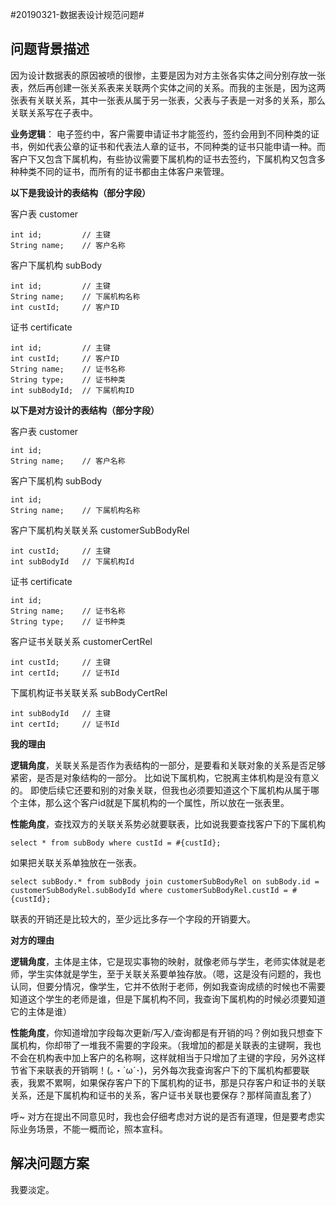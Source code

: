 #20190321-数据表设计规范问题#

## 问题背景描述 ##

因为设计数据表的原因被喷的很惨，主要是因为对方主张各实体之间分别存放一张表，然后再创建一张关系表来关联两个实体之间的关系。而我的主张是，因为这两张表有关联关系，其中一张表从属于另一张表，父表与子表是一对多的关系，那么关联关系写在子表中。

**业务逻辑**： 电子签约中，客户需要申请证书才能签约，签约会用到不同种类的证书，例如代表公章的证书和代表法人章的证书，不同种类的证书只能申请一种。而客户下又包含下属机构，有些协议需要下属机构的证书去签约，下属机构又包含多种种类不同的证书，而所有的证书都由主体客户来管理。

**以下是我设计的表结构（部分字段）**

客户表 customer

	int id;			// 主键
	String name; 	// 客户名称
	
客户下属机构 subBody
	
	int id;			// 主键
	String name; 	// 下属机构名称
	int custId;		// 客户ID

证书 certificate

	int id; 		// 主键
	int custId;		// 客户ID
	String name;	// 证书名称
	String type;	// 证书种类
	int subBodyId;	// 下属机构ID


**以下是对方设计的表结构（部分字段）**

客户表 customer

	int id;
	String name; 	// 客户名称
	
客户下属机构 subBody
	
	int id;
	String name; 	// 下属机构名称

客户下属机构关联关系 customerSubBodyRel
	
	int custId; 	// 主键
	int subBodyId	// 下属机构Id

证书 certificate

	int id; 
	String name;	// 证书名称
	String type;	// 证书种类

客户证书关联关系 customerCertRel

	int custId;		// 主键
	int certId;		// 证书Id

下属机构证书关联关系 subBodyCertRel

	int subBodyId	// 主键
	int certId;		// 证书Id

**我的理由**

**逻辑角度**，关联关系是否作为表结构的一部分，是要看和关联对象的关系是否足够紧密，是否是对象结构的一部分。 比如说下属机构，它脱离主体机构是没有意义的。 即使后续它还要和别的对象关联，但我也必须要知道这个下属机构从属于哪个主体，那么这个客户id就是下属机构的一个属性，所以放在一张表里。

**性能角度**，查找双方的关联关系势必就要联表，比如说我要查找客户下的下属机构

	select * from subBody where custId = #{custId};

如果把关联关系单独放在一张表。
	
	select subBody.* from subBody join customerSubBodyRel on subBody.id = customerSubBodyRel.subBodyId where customerSubBodyRel.custId = #{custId};

联表的开销还是比较大的，至少远比多存一个字段的开销要大。

**对方的理由**

**逻辑角度**，主体是主体，它是现实事物的映射，就像老师与学生，老师实体就是老师，学生实体就是学生，至于关联关系要单独存放。（嗯，这是没有问题的，我也认同，但要分情况，像学生，它并不依附于老师，例如我查询成绩的时候也不需要知道这个学生的老师是谁，但是下属机构不同，我查询下属机构的时候必须要知道它的主体是谁）

**性能角度**，你知道增加字段每次更新/写入/查询都是有开销的吗？例如我只想查下属机构，你却带了一堆我不需要的字段来。（我增加的都是关联表的主键啊，我也不会在机构表中加上客户的名称啊，这样就相当于只增加了主键的字段，另外这样节省下来联表的开销啊！(｡・`ω´･)，另外每次我查询客户下的下属机构都要联表，我累不累啊，如果保存客户下的下属机构的证书，那是只存客户和证书的关联关系，还是下属机构和证书的关系，客户证书关联也要保存？那样简直乱套了）

呼~ 对方在提出不同意见时，我也会仔细考虑对方说的是否有道理，但是要考虑实际业务场景，不能一概而论，照本宣科。

## 解决问题方案 ##

我要淡定。